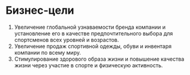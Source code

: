 # Бизнес-цели
1. Увеличение глобальной узнаваемости бренда компании и установление его в качестве предпочтительного выбора для спортсменов всех уровней и возрастов.
2. Увеличение продаж спортивной одежды, обуви и инвентаря компании по всему миру.
3. Стимулирование здорового образа жизни и повышение качества жизни через участие в спорте и физическую активность.